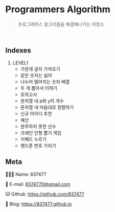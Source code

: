 # Programmers Algorithm

> 프로그래머스 알고리즘을 해결해나가는 저장소

<br>

## Indexes
1. LEVEL1
    - 가운데 글자 가져오기
    - 같은 숫자는 싫어
    - 나누어 떨어지는 숫자 배열
    - 두 개 뽑아서 더하기
    - 모의고사
    - 문자열 내 p와 y의 개수
    - 문자열 내 마음대로 정렬하기
    - 신규 아이디 추천
    - 예산
    - 완주하지 못한 선수
    - 크레인 인형 뽑기 게임
    - 키패드 누르기
    - 핸드폰 번호 가리기

## Meta

🙋🏻‍♂️ Name: 837477

📧 E-mail: 8374770@gmail.com

🐱 Github: https://github.com/837477

📔 Blog: https://837477.github.io